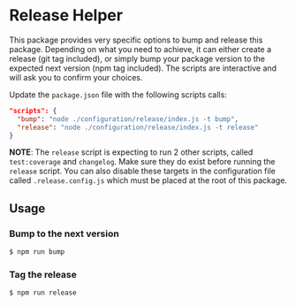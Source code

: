 # Release Helper

This package provides very specific options to bump and release this package.
Depending on what you need to achieve, it can either create a release (git tag included), or simply bump your package version to the expected next version (npm tag included). The scripts are interactive and will ask you to confirm your choices.

Update the `package.json` file with the following scripts calls:
```json
"scripts": {
  "bump": "node ./configuration/release/index.js -t bump",
  "release": "node ./configuration/release/index.js -t release"
}
```

**NOTE**: The `release` script is expecting to run 2 other scripts, called `test:coverage` and `changelog`. Make sure they do exist before running the `release` script. You can also disable these targets in the configuration file called `.release.config.js` which must be placed at the root of this package.

## Usage

### Bump to the next version

```sh
$ npm run bump
```

### Tag the release

```sh
$ npm run release
```
